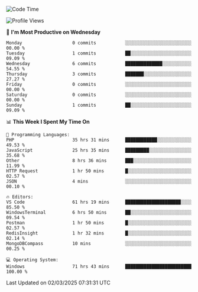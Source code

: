 <!--START_SECTION:waka-->
![Code Time](http://img.shields.io/badge/Code%20Time-4%2C244%20hrs%2057%20mins-blue)

![Profile Views](http://img.shields.io/badge/Profile%20Views-0-blue)

📅 **I'm Most Productive on Wednesday** 

```text
Monday                   0 commits           ░░░░░░░░░░░░░░░░░░░░░░░░░   00.00 % 
Tuesday                  1 commits           ██░░░░░░░░░░░░░░░░░░░░░░░   09.09 % 
Wednesday                6 commits           ██████████████░░░░░░░░░░░   54.55 % 
Thursday                 3 commits           ███████░░░░░░░░░░░░░░░░░░   27.27 % 
Friday                   0 commits           ░░░░░░░░░░░░░░░░░░░░░░░░░   00.00 % 
Saturday                 0 commits           ░░░░░░░░░░░░░░░░░░░░░░░░░   00.00 % 
Sunday                   1 commits           ██░░░░░░░░░░░░░░░░░░░░░░░   09.09 % 
```


📊 **This Week I Spent My Time On** 

```text
💬 Programming Languages: 
PHP                      35 hrs 31 mins      ████████████░░░░░░░░░░░░░   49.53 % 
JavaScript               25 hrs 35 mins      █████████░░░░░░░░░░░░░░░░   35.68 % 
Other                    8 hrs 36 mins       ███░░░░░░░░░░░░░░░░░░░░░░   11.99 % 
HTTP Request             1 hr 50 mins        █░░░░░░░░░░░░░░░░░░░░░░░░   02.57 % 
JSON                     4 mins              ░░░░░░░░░░░░░░░░░░░░░░░░░   00.10 % 

🔥 Editors: 
VS Code                  61 hrs 19 mins      █████████████████████░░░░   85.50 % 
WindowsTerminal          6 hrs 50 mins       ██░░░░░░░░░░░░░░░░░░░░░░░   09.54 % 
Postman                  1 hr 50 mins        █░░░░░░░░░░░░░░░░░░░░░░░░   02.57 % 
RedisInsight             1 hr 32 mins        █░░░░░░░░░░░░░░░░░░░░░░░░   02.14 % 
MongoDBCompass           10 mins             ░░░░░░░░░░░░░░░░░░░░░░░░░   00.25 % 

💻 Operating System: 
Windows                  71 hrs 43 mins      █████████████████████████   100.00 % 
```


 Last Updated on 02/03/2025 07:31:31 UTC
<!--END_SECTION:waka-->
